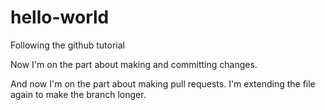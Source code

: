 # hello-world
Following the github tutorial

Now I'm on the part about making and committing changes.

And now I'm on the part about making pull requests. I'm extending the file again to make the branch longer.

